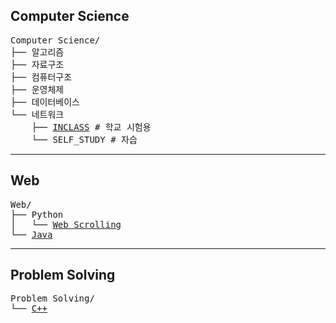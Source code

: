 ## Computer Science
<pre>
Computer Science/
├── 알고리즘
├── 자료구조
├── 컴퓨터구조
├── 운영체제
├── 데이터베이스
└── 네트워크
    ├── <a href="https://github.com/k-dev178/NetWork_IN_CLASS">INCLASS</a> # 학교 시험용
    └── SELF_STUDY # 자습
</pre>
---
## Web
<pre>
Web/
├── Python
│   └── <a href="https://github.com/k-dev178/Python_Scrolling_SELF_STDUY">Web Scrolling</a>
└── <a href="https://github.com/k-dev178/Java_SELF_STUDY">Java</a>
</pre>
---
## Problem Solving
<pre>
Problem Solving/
└── <a href="https://github.com/k-dev178/codeup_100">C++</a>
</pre>
